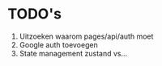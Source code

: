 # TODO's

1. Uitzoeken waarom pages/api/auth moet
2. Google auth toevoegen
3. State management zustand vs...
